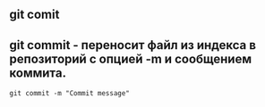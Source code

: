 ## git comit

**git commit** - переносит файл из индекса в репозиторий с опцией -m и сообщением коммита.
---
```bash= 
git commit -m "Commit message"
```